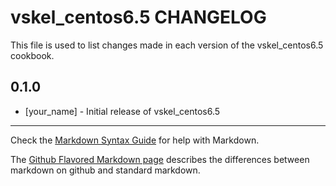 vskel_centos6.5 CHANGELOG
=========================

This file is used to list changes made in each version of the vskel_centos6.5 cookbook.

0.1.0
-----
- [your_name] - Initial release of vskel_centos6.5

- - -
Check the [Markdown Syntax Guide](http://daringfireball.net/projects/markdown/syntax) for help with Markdown.

The [Github Flavored Markdown page](http://github.github.com/github-flavored-markdown/) describes the differences between markdown on github and standard markdown.
